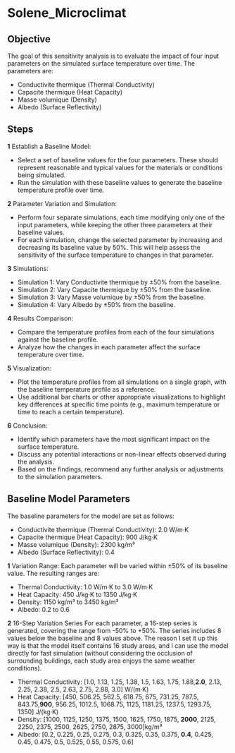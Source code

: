 # Solene_Microclimat

## Objective

The goal of this sensitivity analysis is to evaluate the impact of four input parameters on the simulated surface temperature over time. The parameters are:
- Conductivite thermique (Thermal Conductivity)
- Capacite thermique (Heat Capacity)
- Masse volumique (Density)
- Albedo (Surface Reflectivity)

## Steps

**1** Establish a Baseline Model:
- Select a set of baseline values for the four parameters. These should represent reasonable and typical values for the materials or conditions being simulated.
- Run the simulation with these baseline values to generate the baseline temperature profile over time.

**2** Parameter Variation and Simulation:
- Perform four separate simulations, each time modifying only one of the input parameters, while keeping the other three parameters at their baseline values.
- For each simulation, change the selected parameter by increasing and decreasing its baseline value by 50%. This will help assess the sensitivity of the surface temperature to changes in that parameter.

**3** Simulations:
- Simulation 1: Vary Conductivite thermique by ±50% from the baseline.
- Simulation 2: Vary Capacite thermique by ±50% from the baseline.
- Simulation 3: Vary Masse volumique by ±50% from the baseline.
- Simulation 4: Vary Albedo by ±50% from the baseline.

**4** Results Comparison:
- Compare the temperature profiles from each of the four simulations against the baseline profile.
- Analyze how the changes in each parameter affect the surface temperature over time.

**5** Visualization:
- Plot the temperature profiles from all simulations on a single graph, with the baseline temperature profile as a reference.
- Use additional bar charts or other appropriate visualizations to highlight key differences at specific time points (e.g., maximum temperature or time to reach a certain temperature).

**6** Conclusion:
- Identify which parameters have the most significant impact on the surface temperature.
- Discuss any potential interactions or non-linear effects observed during the analysis.
- Based on the findings, recommend any further analysis or adjustments to the simulation parameters.

## Baseline Model Parameters

The baseline parameters for the model are set as follows:
- Conductivite thermique (Thermal Conductivity): 2.0 W/m·K
- Capacite thermique (Heat Capacity): 900 J/kg·K
- Masse volumique (Density): 2300 kg/m³
- Albedo (Surface Reflectivity): 0.4

**1** Variation Range:
Each parameter will be varied within ±50% of its baseline value. The resulting ranges are:
- Thermal Conductivity: 1.0 W/m·K to 3.0 W/m·K
- Heat Capacity: 450 J/kg·K to 1350 J/kg·K
- Density: 1150 kg/m³ to 3450 kg/m³
- Albedo: 0.2 to 0.6

**2** 16-Step Variation Series
For each parameter, a 16-step series is generated, covering the range from -50% to +50%. The series includes 8 values below the baseline and 8 values above. The reason I set it up this way is that the model itself contains 16 study areas, and I can use the model directly for fast simulation (without considering the occlusion of surrounding buildings, each study area enjoys the same weather conditions).

- Thermal Conductivity: [1.0, 1.13, 1.25, 1.38, 1.5, 1.63, 1.75, 1.88,**2.0**, 2.13, 2.25, 2.38, 2.5, 2.63, 2.75, 2.88, 3.0] W/(m·K)
- Heat Capacity: [450, 506.25, 562.5, 618.75, 675, 731.25, 787.5, 843.75,**900**, 956.25, 1012.5, 1068.75, 1125, 1181.25, 1237.5, 1293.75, 1350] J/(kg·K)
- Density: [1000, 1125, 1250, 1375, 1500, 1625, 1750, 1875, **2000**, 2125, 2250, 2375, 2500, 2625, 2750, 2875, 3000]kg/m³
- Albedo: [0.2, 0.225, 0.25, 0.275, 0.3, 0.325, 0.35, 0.375, **0.4**, 0.425, 0.45, 0.475, 0.5, 0.525, 0.55, 0.575, 0.6]
